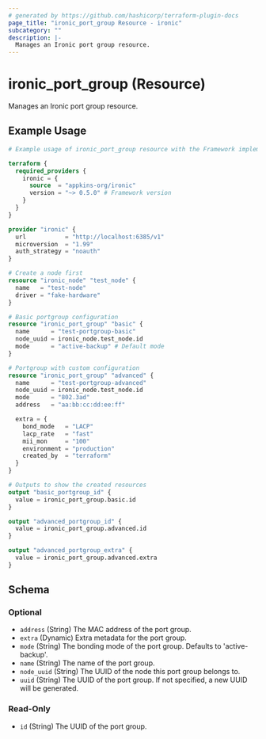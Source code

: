 ```yaml
---
# generated by https://github.com/hashicorp/terraform-plugin-docs
page_title: "ironic_port_group Resource - ironic"
subcategory: ""
description: |-
  Manages an Ironic port group resource.
---
```


# ironic_port_group (Resource)

Manages an Ironic port group resource.

## Example Usage

```terraform
# Example usage of ironic_port_group resource with the Framework implementation

terraform {
  required_providers {
    ironic = {
      source  = "appkins-org/ironic"
      version = "~> 0.5.0" # Framework version
    }
  }
}

provider "ironic" {
  url           = "http://localhost:6385/v1"
  microversion  = "1.99"
  auth_strategy = "noauth"
}

# Create a node first
resource "ironic_node" "test_node" {
  name   = "test-node"
  driver = "fake-hardware"
}

# Basic portgroup configuration
resource "ironic_port_group" "basic" {
  name      = "test-portgroup-basic"
  node_uuid = ironic_node.test_node.id
  mode      = "active-backup" # Default mode
}

# Portgroup with custom configuration
resource "ironic_port_group" "advanced" {
  name      = "test-portgroup-advanced"
  node_uuid = ironic_node.test_node.id
  mode      = "802.3ad"
  address   = "aa:bb:cc:dd:ee:ff"

  extra = {
    bond_mode   = "LACP"
    lacp_rate   = "fast"
    mii_mon     = "100"
    environment = "production"
    created_by  = "terraform"
  }
}

# Outputs to show the created resources
output "basic_portgroup_id" {
  value = ironic_port_group.basic.id
}

output "advanced_portgroup_id" {
  value = ironic_port_group.advanced.id
}

output "advanced_portgroup_extra" {
  value = ironic_port_group.advanced.extra
}
```

<!-- schema generated by tfplugindocs -->
## Schema

### Optional

- `address` (String) The MAC address of the port group.
- `extra` (Dynamic) Extra metadata for the port group.
- `mode` (String) The bonding mode of the port group. Defaults to 'active-backup'.
- `name` (String) The name of the port group.
- `node_uuid` (String) The UUID of the node this port group belongs to.
- `uuid` (String) The UUID of the port group. If not specified, a new UUID will be generated.

### Read-Only

- `id` (String) The UUID of the port group.
